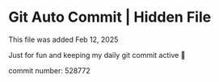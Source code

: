 # Git Auto Commit | Hidden File

This file was added Feb 12, 2025

Just for fun and keeping my daily git commit active 🤪

commit number: 528772
